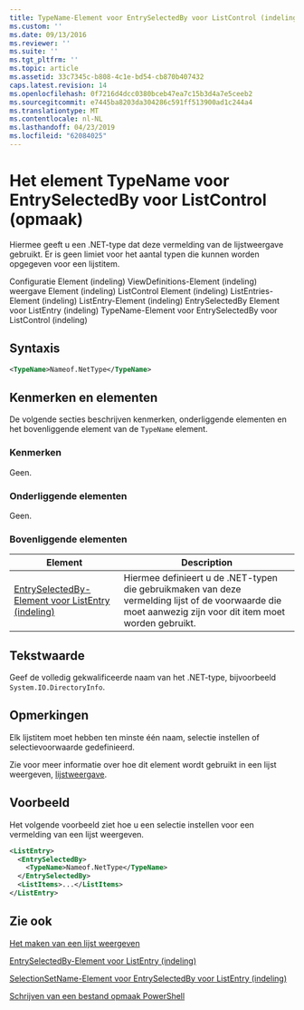 ```yaml
---
title: TypeName-Element voor EntrySelectedBy voor ListControl (indeling) | Microsoft Docs
ms.custom: ''
ms.date: 09/13/2016
ms.reviewer: ''
ms.suite: ''
ms.tgt_pltfrm: ''
ms.topic: article
ms.assetid: 33c7345c-b808-4c1e-bd54-cb870b407432
caps.latest.revision: 14
ms.openlocfilehash: 0f7216d4dcc0380bceb47ea7c15b3d4a7e5ceeb2
ms.sourcegitcommit: e7445ba8203da304286c591ff513900ad1c244a4
ms.translationtype: MT
ms.contentlocale: nl-NL
ms.lasthandoff: 04/23/2019
ms.locfileid: "62084025"
---
```

# <a name="typename-element-for-entryselectedby-for-listcontrol-format"></a>Het element TypeName voor EntrySelectedBy voor ListControl (opmaak)

Hiermee geeft u een .NET-type dat deze vermelding van de lijstweergave gebruikt. Er is geen limiet voor het aantal typen die kunnen worden opgegeven voor een lijstitem.

Configuratie Element (indeling) ViewDefinitions-Element (indeling) weergave Element (indeling) ListControl Element (indeling) ListEntries-Element (indeling) ListEntry-Element (indeling) EntrySelectedBy Element voor ListEntry (indeling) TypeName-Element voor EntrySelectedBy voor ListControl (indeling)

## <a name="syntax"></a>Syntaxis

```xml
<TypeName>Nameof.NetType</TypeName>
```

## <a name="attributes-and-elements"></a>Kenmerken en elementen

De volgende secties beschrijven kenmerken, onderliggende elementen en het bovenliggende element van de `TypeName` element.

### <a name="attributes"></a>Kenmerken

Geen.

### <a name="child-elements"></a>Onderliggende elementen

Geen.

### <a name="parent-elements"></a>Bovenliggende elementen

|Element|Description|
|-------------|-----------------|
|[EntrySelectedBy-Element voor ListEntry (indeling)](./entryselectedby-element-for-listentry-for-listcontrol-format.md)|Hiermee definieert u de .NET-typen die gebruikmaken van deze vermelding lijst of de voorwaarde die moet aanwezig zijn voor dit item moet worden gebruikt.|

## <a name="text-value"></a>Tekstwaarde

Geef de volledig gekwalificeerde naam van het .NET-type, bijvoorbeeld `System.IO.DirectoryInfo`.

## <a name="remarks"></a>Opmerkingen

Elk lijstitem moet hebben ten minste één naam, selectie instellen of selectievoorwaarde gedefinieerd.

Zie voor meer informatie over hoe dit element wordt gebruikt in een lijst weergeven, [lijstweergave](./creating-a-list-view.md).

## <a name="example"></a>Voorbeeld

Het volgende voorbeeld ziet hoe u een selectie instellen voor een vermelding van een lijst weergeven.

```xml
<ListEntry>
  <EntrySelectedBy>
    <TypeName>Nameof.NetType</TypeName>
  </EntrySelectedBy>
  <ListItems>...</ListItems>
</ListEntry>
```

## <a name="see-also"></a>Zie ook

[Het maken van een lijst weergeven](./creating-a-list-view.md)

[EntrySelectedBy-Element voor ListEntry (indeling)](./entryselectedby-element-for-listentry-for-listcontrol-format.md)

[SelectionSetName-Element voor EntrySelectedBy voor ListEntry (indeling)](./selectionsetname-element-for-entryselectedby-for-listcontrol-format.md)

[Schrijven van een bestand opmaak PowerShell](./writing-a-powershell-formatting-file.md)
